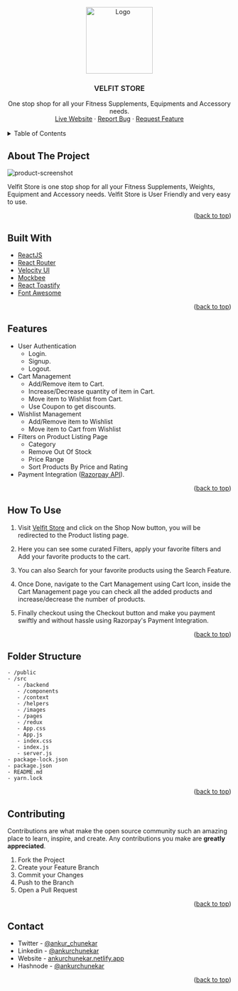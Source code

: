 <div id="top"></div>

<!-- PROJECT LOGO -->

<br />
<div align="center">
  <a href="https://github.com/othneildrew/Best-README-Template">
    <img src="https://velocity-practice.netlify.app/images/velocity-1-logo.svg" alt="Logo" width="150" height="150">
  </a>
  <br/>
  <h3 style="font-weight: 600" align="center">VELFIT STORE</h3>

  <p align="center">
    One stop shop for all your Fitness Supplements, Equipments and Accessory needs.
    <br />
    <a href="https://velfit.netlify.app">Live Website</a>
    ·
    <a href="https://github.com/AnkurChunekar/velfit-Ecommerce/issues/new">Report Bug</a>
    ·
    <a href="https://github.com/AnkurChunekar/velfit-Ecommerce/issues/new">Request Feature</a>
  </p>
</div>

<!-- TABLE OF CONTENTS -->

<details style="margin: 1rem 0">
  <summary>Table of Contents</summary>
  <ol>
    <li>
      <a href="#about-the-project">About The Project</a>
    </li>
      <li><a href="#built-with">Built With</a></li>
    <li>
      <a href="#features">Features</a>
    </li>
    <li><a href="#how-to-use">How To Use</a></li>
    <li><a href="#folder-structure">Folder Structure</a></li>
    <li><a href="#contributing">Contributing</a></li>
    <li><a href="#contact">Contact</a></li>
  </ol>
</details>

<!-- ABOUT THE PROJECT -->

## About The Project

![product-screenshot](/src/images/velfit-store.gif)

Velfit Store is one stop shop for all your Fitness Supplements, Weights, Equipment and Accessory needs. Velfit Store is User Friendly and very easy to use.

<p align="right">(<a href="#top">back to top</a>)</p>

<!-- Built With -->
## Built With

- [ReactJS](https://reactjs.org/)
- [React Router](https://reactrouter.com/)
- [Velocity UI](https://velocity-ui.netlify.app/)
- [Mockbee](https://www.mockbe.netlify.app/)
- [React Toastify](https://fkhadra.github.io/react-toastify/)
- [Font Awesome](https://fontawesome.com/)

<p align="right">(<a href="#top">back to top</a>)</p>

<!-- Features -->

## Features

- User Authentication
  - Login.
  - Signup.
  - Logout.
- Cart Management
  - Add/Remove item to Cart.
  - Increase/Decrease quantity of item in Cart.
  - Move item to Wishlist from Cart.
  - Use Coupon to get discounts.
- Wishlist Management
  - Add/Remove item to Wishlist
  - Move item to Cart from Wishlist
- Filters on Product Listing Page
  - Category
  - Remove Out Of Stock
  - Price Range
  - Sort Products By Price and Rating
- Payment Integration ([Razorpay API](https://razorpay.com/)).

<p align="right">(<a href="#top">back to top</a>)</p>

<!-- How To Use -->
## How To Use

1.  Visit [Velfit Store](https://velfit.netlify.app/) and click on the Shop Now button, you will be redirected to the Product listing page.

2.  Here you can see some curated Filters, apply your favorite filters and Add your favorite products to the cart.

3.  You can also Search for your favorite products using the Search Feature.

4.  Once Done, navigate to the Cart Management using Cart Icon, inside the Cart Management page you can check all the added products and increase/decrease the number of products.

5.  Finally checkout using the Checkout button and make you payment swiftly and without hassle using Razorpay's Payment Integration.

<p align="right">(<a href="#top">back to top</a>)</p>

<!-- Folder Structure -->
## Folder Structure

```
- /public
- /src
   - /backend
   - /components
   - /context
   - /helpers
   - /images
   - /pages
   - /redux
   - App.css
   - App.js
   - index.css
   - index.js
   - server.js
- package-lock.json
- package.json
- README.md
- yarn.lock
```

<p align="right">(<a href="#top">back to top</a>)</p>

<!-- CONTRIBUTING -->

## Contributing

Contributions are what make the open source community such an amazing place to learn, inspire, and create. Any contributions you make are **greatly appreciated**.

1. Fork the Project
2. Create your Feature Branch
3. Commit your Changes
4. Push to the Branch
5. Open a Pull Request

<p align="right">(<a href="#top">back to top</a>)</p>

<!-- CONTACT -->

## Contact

- Twitter - [@ankur_chunekar](https://twitter.com/ankur_chunekar)
- Linkedin - [@ankurchunekar](https://www.linkedin.com/in/ankurchunekar/)
- Website - [ankurchunekar.netlify.app](https://ankurchunekar.netlify.app/)
- Hashnode - [@ankurchunekar](https://ankurchunekar.hashnode.dev/)

<p align="right">(<a href="#top">back to top</a>)</p>

